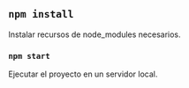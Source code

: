 ## `npm install`

Instalar recursos de node_modules necesarios.


### `npm start`

Ejecutar el proyecto en un servidor local.

